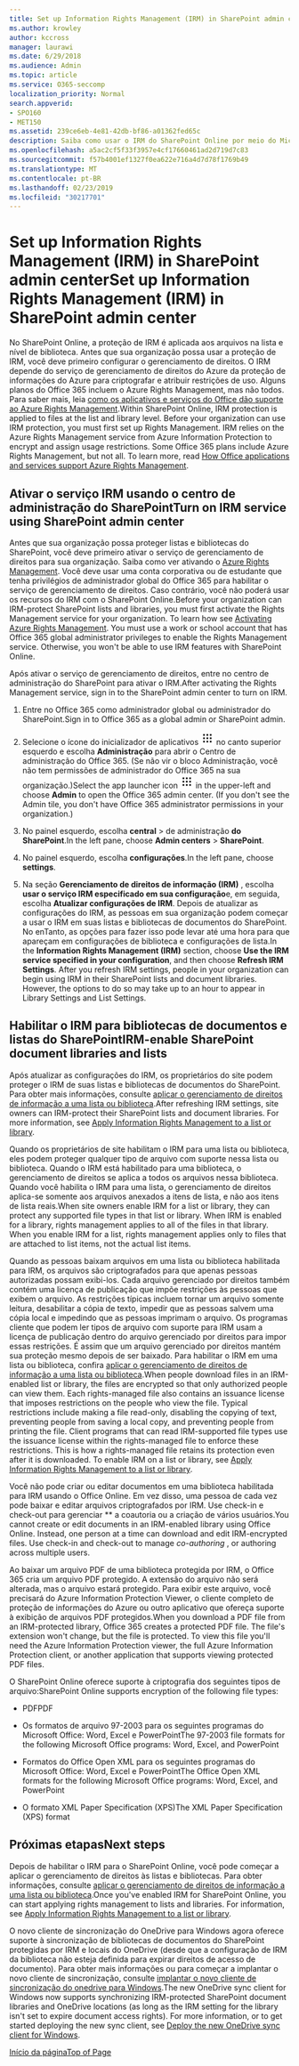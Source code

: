 ```yaml
---
title: Set up Information Rights Management (IRM) in SharePoint admin center
ms.author: krowley
author: kccross
manager: laurawi
ms.date: 6/29/2018
ms.audience: Admin
ms.topic: article
ms.service: O365-seccomp
localization_priority: Normal
search.appverid:
- SPO160
- MET150
ms.assetid: 239ce6eb-4e81-42db-bf86-a01362fed65c
description: Saiba como usar o IRM do SharePoint Online por meio do Microsoft Azure Active Directory Rights Management Services (RMS) para proteger listas e bibliotecas de documentos do SharePoint.
ms.openlocfilehash: a5ac2cf5f33f3957e4cf17660461ad2d719d7c83
ms.sourcegitcommit: f57b4001ef1327f0ea622e716a4d7d78f1769b49
ms.translationtype: MT
ms.contentlocale: pt-BR
ms.lasthandoff: 02/23/2019
ms.locfileid: "30217701"
---
```

# <a name="set-up-information-rights-management-irm-in-sharepoint-admin-center"></a><span data-ttu-id="78452-103">Set up Information Rights Management (IRM) in SharePoint admin center</span><span class="sxs-lookup"><span data-stu-id="78452-103">Set up Information Rights Management (IRM) in SharePoint admin center</span></span>

<span data-ttu-id="78452-p101">No SharePoint Online, a proteção de IRM é aplicada aos arquivos na lista e nível de biblioteca. Antes que sua organização possa usar a proteção de IRM, você deve primeiro configurar o gerenciamento de direitos. O IRM depende do serviço de gerenciamento de direitos do Azure da proteção de informações do Azure para criptografar e atribuir restrições de uso. Alguns planos do Office 365 incluem o Azure Rights Management, mas não todos. Para saber mais, leia [como os aplicativos e serviços do Office dão suporte ao Azure Rights Management](https://docs.microsoft.com/azure/information-protection/understand-explore/office-apps-services-support).</span><span class="sxs-lookup"><span data-stu-id="78452-p101">Within SharePoint Online, IRM protection is applied to files at the list and library level. Before your organization can use IRM protection, you must first set up Rights Management. IRM relies on the Azure Rights Management service from Azure Information Protection to encrypt and assign usage restrictions. Some Office 365 plans include Azure Rights Management, but not all. To learn more, read [How Office applications and services support Azure Rights Management](https://docs.microsoft.com/azure/information-protection/understand-explore/office-apps-services-support).</span></span>
  
## <a name="turn-on-irm-service-using-sharepoint-admin-center"></a><span data-ttu-id="78452-109">Ativar o serviço IRM usando o centro de administração do SharePoint</span><span class="sxs-lookup"><span data-stu-id="78452-109">Turn on IRM service using SharePoint admin center</span></span>

<span data-ttu-id="78452-p102">Antes que sua organização possa proteger listas e bibliotecas do SharePoint, você deve primeiro ativar o serviço de gerenciamento de direitos para sua organização. Saiba como ver ativando o [Azure Rights Management](https://docs.microsoft.com/information-protection/deploy-use/activate-service). Você deve usar uma conta corporativa ou de estudante que tenha privilégios de administrador global do Office 365 para habilitar o serviço de gerenciamento de direitos. Caso contrário, você não poderá usar os recursos do IRM com o SharePoint Online.</span><span class="sxs-lookup"><span data-stu-id="78452-p102">Before your organization can IRM-protect SharePoint lists and libraries, you must first activate the Rights Management service for your organization. To learn how see [Activating Azure Rights Management](https://docs.microsoft.com/information-protection/deploy-use/activate-service). You must use a work or school account that has Office 365 global administrator privileges to enable the Rights Management service. Otherwise, you won't be able to use IRM features with SharePoint Online.</span></span>
  
<span data-ttu-id="78452-114">Após ativar o serviço de gerenciamento de direitos, entre no centro de administração do SharePoint para ativar o IRM.</span><span class="sxs-lookup"><span data-stu-id="78452-114">After activating the Rights Management service, sign in to the SharePoint admin center to turn on IRM.</span></span>
  
1. <span data-ttu-id="78452-115">Entre no Office 365 como administrador global ou administrador do SharePoint.</span><span class="sxs-lookup"><span data-stu-id="78452-115">Sign in to Office 365 as a global admin or SharePoint admin.</span></span>
    
2. <span data-ttu-id="78452-p103">Selecione o ícone do inicializador de aplicativos ![Ícone do inicializador de aplicativos do Office 365](media/e5aee650-c566-4100-aaad-4cc2355d909f.png) no canto superior esquerdo e escolha **Administração** para abrir o Centro de administração do Office 365. (Se não vir o bloco Administração, você não tem permissões de administrador do Office 365 na sua organização.)</span><span class="sxs-lookup"><span data-stu-id="78452-p103">Select the app launcher icon ![The app launcher icon in Office 365](media/e5aee650-c566-4100-aaad-4cc2355d909f.png) in the upper-left and choose **Admin** to open the Office 365 admin center. (If you don't see the Admin tile, you don't have Office 365 administrator permissions in your organization.)</span></span> 
    
3. <span data-ttu-id="78452-118">No painel esquerdo, escolha **central** \> de administração **do SharePoint**.</span><span class="sxs-lookup"><span data-stu-id="78452-118">In the left pane, choose **Admin centers** \> **SharePoint**.</span></span>
    
4. <span data-ttu-id="78452-119">No painel esquerdo, escolha **configurações**.</span><span class="sxs-lookup"><span data-stu-id="78452-119">In the left pane, choose **settings**.</span></span>
    
5. <span data-ttu-id="78452-p104">Na seção **Gerenciamento de direitos de informação (IRM)** , escolha **usar o serviço IRM especificado em sua configuração**e, em seguida, escolha **Atualizar configurações de IRM**. Depois de atualizar as configurações do IRM, as pessoas em sua organização podem começar a usar o IRM em suas listas e bibliotecas de documentos do SharePoint. No enTanto, as opções para fazer isso pode levar até uma hora para que apareçam em configurações de biblioteca e configurações de lista.</span><span class="sxs-lookup"><span data-stu-id="78452-p104">In the **Information Rights Management (IRM)** section, choose **Use the IRM service specified in your configuration**, and then choose **Refresh IRM Settings**. After you refresh IRM settings, people in your organization can begin using IRM in their SharePoint lists and document libraries. However, the options to do so may take up to an hour to appear in Library Settings and List Settings.</span></span>
    
## <a name="irm-enable-sharepoint-document-libraries-and-lists"></a><span data-ttu-id="78452-123">Habilitar o IRM para bibliotecas de documentos e listas do SharePoint</span><span class="sxs-lookup"><span data-stu-id="78452-123">IRM-enable SharePoint document libraries and lists</span></span>
<span data-ttu-id="78452-124"><a name="__toc220831191"> </a></span><span class="sxs-lookup"><span data-stu-id="78452-124"></span></span>

<span data-ttu-id="78452-p105">Após atualizar as configurações do IRM, os proprietários do site podem proteger o IRM de suas listas e bibliotecas de documentos do SharePoint. Para obter mais informações, consulte [aplicar o gerenciamento de direitos de informação a uma lista ou biblioteca](apply-irm-to-a-list-or-library.md).</span><span class="sxs-lookup"><span data-stu-id="78452-p105">After refreshing IRM settings, site owners can IRM-protect their SharePoint lists and document libraries. For more information, see [Apply Information Rights Management to a list or library](apply-irm-to-a-list-or-library.md).</span></span>
  
<span data-ttu-id="78452-p106">Quando os proprietários de site habilitam o IRM para uma lista ou biblioteca, eles podem proteger qualquer tipo de arquivo com suporte nessa lista ou biblioteca. Quando o IRM está habilitado para uma biblioteca, o gerenciamento de direitos se aplica a todos os arquivos nessa biblioteca. Quando você habilita o IRM para uma lista, o gerenciamento de direitos aplica-se somente aos arquivos anexados a itens de lista, e não aos itens de lista reais.</span><span class="sxs-lookup"><span data-stu-id="78452-p106">When site owners enable IRM for a list or library, they can protect any supported file types in that list or library. When IRM is enabled for a library, rights management applies to all of the files in that library. When you enable IRM for a list, rights management applies only to files that are attached to list items, not the actual list items.</span></span>
  
<span data-ttu-id="78452-p107">Quando as pessoas baixam arquivos em uma lista ou biblioteca habilitada para IRM, os arquivos são criptografados para que apenas pessoas autorizadas possam exibi-los. Cada arquivo gerenciado por direitos também contém uma licença de publicação que impõe restrições às pessoas que exibem o arquivo. As restrições típicas incluem tornar um arquivo somente leitura, desabilitar a cópia de texto, impedir que as pessoas salvem uma cópia local e impedindo que as pessoas imprimam o arquivo. Os programas cliente que podem ler tipos de arquivo com suporte para IRM usam a licença de publicação dentro do arquivo gerenciado por direitos para impor essas restrições. É assim que um arquivo gerenciado por direitos mantém sua proteção mesmo depois de ser baixado. Para habilitar o IRM em uma lista ou biblioteca, confira [aplicar o gerenciamento de direitos de informação a uma lista ou biblioteca](apply-irm-to-a-list-or-library.md).</span><span class="sxs-lookup"><span data-stu-id="78452-p107">When people download files in an IRM-enabled list or library, the files are encrypted so that only authorized people can view them. Each rights-managed file also contains an issuance license that imposes restrictions on the people who view the file. Typical restrictions include making a file read-only, disabling the copying of text, preventing people from saving a local copy, and preventing people from printing the file. Client programs that can read IRM-supported file types use the issuance license within the rights-managed file to enforce these restrictions. This is how a rights-managed file retains its protection even after it is downloaded. To enable IRM on a list or library, see [Apply Information Rights Management to a list or library](apply-irm-to-a-list-or-library.md).</span></span>
  
<span data-ttu-id="78452-p108">Você não pode criar ou editar documentos em uma biblioteca habilitada para IRM usando o Office Online. Em vez disso, uma pessoa de cada vez pode baixar e editar arquivos criptografados por IRM. Use check-in e check-out para gerenciar \*\* a coautoria ou a criação de vários usuários.</span><span class="sxs-lookup"><span data-stu-id="78452-p108">You cannot create or edit documents in an IRM-enabled library using Office Online. Instead, one person at a time can download and edit IRM-encrypted files. Use check-in and check-out to manage  *co-authoring*  , or authoring across multiple users.</span></span> 
  
<span data-ttu-id="78452-p109">Ao baixar um arquivo PDF de uma biblioteca protegida por IRM, o Office 365 cria um arquivo PDF protegido. A extensão do arquivo não será alterada, mas o arquivo estará protegido. Para exibir este arquivo, você precisará do Azure Information Protection Viewer, o cliente completo de proteção de informações do Azure ou outro aplicativo que ofereça suporte à exibição de arquivos PDF protegidos.</span><span class="sxs-lookup"><span data-stu-id="78452-p109">When you download a PDF file from an IRM-protected library, Office 365 creates a protected PDF file. The file's extension won't change, but the file is protected. To view this file you'll need the Azure Information Protection viewer, the full Azure Information Protection client, or another application that supports viewing protected PDF files.</span></span> 
  
<span data-ttu-id="78452-142">O SharePoint Online oferece suporte à criptografia dos seguintes tipos de arquivo:</span><span class="sxs-lookup"><span data-stu-id="78452-142">SharePoint Online supports encryption of the following file types:</span></span>
  
- <span data-ttu-id="78452-143">PDF</span><span class="sxs-lookup"><span data-stu-id="78452-143">PDF</span></span>
    
- <span data-ttu-id="78452-144">Os formatos de arquivo 97-2003 para os seguintes programas do Microsoft Office: Word, Excel e PowerPoint</span><span class="sxs-lookup"><span data-stu-id="78452-144">The 97-2003 file formats for the following Microsoft Office programs: Word, Excel, and PowerPoint</span></span>
    
- <span data-ttu-id="78452-145">Formatos do Office Open XML para os seguintes programas do Microsoft Office: Word, Excel e PowerPoint</span><span class="sxs-lookup"><span data-stu-id="78452-145">The Office Open XML formats for the following Microsoft Office programs: Word, Excel, and PowerPoint</span></span>
    
- <span data-ttu-id="78452-146">O formato XML Paper Specification (XPS)</span><span class="sxs-lookup"><span data-stu-id="78452-146">The XML Paper Specification (XPS) format</span></span>
    
## <a name="next-steps"></a><span data-ttu-id="78452-147">Próximas etapas</span><span class="sxs-lookup"><span data-stu-id="78452-147">Next steps</span></span>
<span data-ttu-id="78452-148"><a name="__toc220831191"> </a></span><span class="sxs-lookup"><span data-stu-id="78452-148"></span></span>

<span data-ttu-id="78452-p110">Depois de habilitar o IRM para o SharePoint Online, você pode começar a aplicar o gerenciamento de direitos às listas e bibliotecas. Para obter informações, consulte [aplicar o gerenciamento de direitos de informação a uma lista ou biblioteca](apply-irm-to-a-list-or-library.md).</span><span class="sxs-lookup"><span data-stu-id="78452-p110">Once you've enabled IRM for SharePoint Online, you can start applying rights management to lists and libraries. For information, see [Apply Information Rights Management to a list or library](apply-irm-to-a-list-or-library.md).</span></span>
  
<span data-ttu-id="78452-p111">O novo cliente de sincronização do OneDrive para Windows agora oferece suporte à sincronização de bibliotecas de documentos do SharePoint protegidas por IRM e locais do OneDrive (desde que a configuração de IRM da biblioteca não esteja definida para expirar direitos de acesso de documento). Para obter mais informações ou para começar a implantar o novo cliente de sincronização, consulte [implantar o novo cliente de sincronização do onedrive para Windows](https://support.office.com/article/3f3a511c-30c6-404a-98bf-76f95c519668).</span><span class="sxs-lookup"><span data-stu-id="78452-p111">The new OneDrive sync client for Windows now supports synchronizing IRM-protected SharePoint document libraries and OneDrive locations (as long as the IRM setting for the library isn't set to expire document access rights). For more information, or to get started deploying the new sync client, see [Deploy the new OneDrive sync client for Windows](https://support.office.com/article/3f3a511c-30c6-404a-98bf-76f95c519668).</span></span>
  
[<span data-ttu-id="78452-153">Início da página</span><span class="sxs-lookup"><span data-stu-id="78452-153">Top of Page</span></span>](set-up-irm-in-sp-admin-center.md#__top)
  

